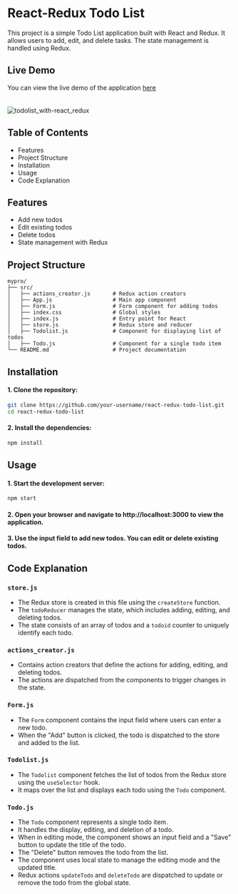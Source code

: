 # React-Redux Todo List

This project is a simple Todo List application built with React and Redux. It allows users to add, edit, and delete tasks. The state management is handled using Redux.

## Live Demo
You can view the live demo of the application [here](https://pk1331.github.io/TodoList-Using-Redux-React/)<br><br><br>
![todolist_with-react_redux](https://github.com/user-attachments/assets/b90f9bfa-0c18-4d99-ab3a-61528a06d36b)


## Table of Contents

- Features
- Project Structure
- Installation
- Usage
- Code Explanation

## Features

- Add new todos
- Edit existing todos
- Delete todos
- State management with Redux

## Project Structure

```plaintext
mypro/
├── src/
│   ├── actions_creator.js       # Redux action creators
│   ├── App.js                   # Main app component
│   ├── Form.js                  # Form component for adding todos
│   ├── index.css                # Global styles
│   ├── index.js                 # Entry point for React
│   ├── store.js                 # Redux store and reducer
│   ├── Todolist.js              # Component for displaying list of todos
│   ├── Todo.js                  # Component for a single todo item
└── README.md                    # Project documentation
```
## Installation

#### 1. Clone the repository:

```bash
git clone https://github.com/your-username/react-redux-todo-list.git
cd react-redux-todo-list
```
#### 2. Install the dependencies:
``` bash
npm install
```
## Usage
#### 1. Start the development server:
``` bash
npm start
```
#### 2. Open your browser and navigate to http://localhost:3000 to view the application.
#### 3. Use the input field to add new todos. You can edit or delete existing todos.


## Code Explanation

### `store.js`

- The Redux store is created in this file using the `createStore` function.
- The `todoReducer` manages the state, which includes adding, editing, and deleting todos.
- The state consists of an array of todos and a `todoid` counter to uniquely identify each todo.

### `actions_creator.js`

- Contains action creators that define the actions for adding, editing, and deleting todos.
- The actions are dispatched from the components to trigger changes in the state.

### `Form.js`

- The `Form` component contains the input field where users can enter a new todo.
- When the "Add" button is clicked, the todo is dispatched to the store and added to the list.

### `Todolist.js`

- The `Todolist` component fetches the list of todos from the Redux store using the `useSelector` hook.
- It maps over the list and displays each todo using the `Todo` component.

### `Todo.js`

- The `Todo` component represents a single todo item.
- It handles the display, editing, and deletion of a todo.
- When in editing mode, the component shows an input field and a "Save" button to update the title of the todo.
- The "Delete" button removes the todo from the list.
- The component uses local state to manage the editing mode and the updated title.
- Redux actions `updateTodo` and `deleteTodo` are dispatched to update or remove the todo from the global state.



